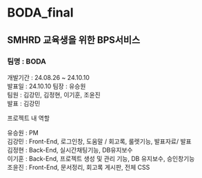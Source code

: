 # BODA_final
## SMHRD 교육생을 위한 BPS서비스
### 팀명 : BODA 
개발기간 : 24.08.26 ~ 24.10.10
<br>
발표일 : 24.10.10
팀장 : 유승원
<br>
팀원 : 김강민, 김정현, 이기훈, 조윤진 
<br>
발표 : 김강민

프로젝트 내 역할 

유승원 : PM
<br>
김강민 : Front-End, 로그인창, 도움말 / 회고록, 룰렛기능, 발표자료/ 발표
<br>
김정현 : Back-End, 실시간채팅기능, DB유지보수
<br>
이기훈 :  Back-End, 프로젝트 생성 및 관리 기능, DB 유지보수, 승인창기능
<br>
조윤진 : Front-End, 문서정리, 회고록 게시판, 전체 CSS


